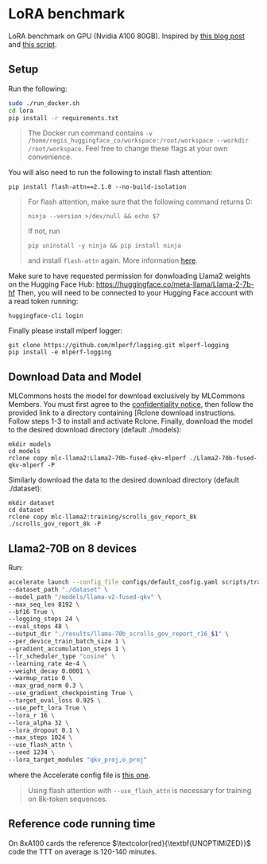 # LoRA benchmark

LoRA benchmark on GPU (Nvidia A100 80GB). Inspired by [this blog post](https://medium.com/@sourabmangrulkar/falcon-180b-finetuning-using-peft-and-deepspeed-b92643091d99) and [this script](https://github.com/pacman100/DHS-LLM-Workshop/blob/main/chat_assistant/training/train.py).


## Setup

Run the following:
```bash
sudo ./run_docker.sh
cd lora
pip install -r requirements.txt
```

> The Docker run command contains `-v /home/regis_huggingface_co/workspace:/root/workspace --workdir /root/workspace`. Feel free to change these flags at your own convenience.

You will also need to run the following to install flash attention:
```
pip install flash-attn==2.1.0 --no-build-isolation
```

> For flash attention, make sure that the following command returns 0:
> ```
> ninja --version >/dev/null && echo $?
> ```
> If not, run
> ```
> pip uninstall -y ninja && pip install ninja
> ```
> and install `flash-attn` again.
> More information [here](https://github.com/Dao-AILab/flash-attention?tab=readme-ov-file#installation-and-features).

Make sure to have requested permission for donwloading Llama2 weights on the Hugging Face Hub: https://huggingface.co/meta-llama/Llama-2-7b-hf
Then, you will need to be connected to your Hugging Face account with a read token running:
```
huggingface-cli login
```
Finally please install mlperf logger:
```
git clone https://github.com/mlperf/logging.git mlperf-logging
pip install -e mlperf-logging
```
## Download Data and Model
MLCommons hosts the model for download exclusively by MLCommons Members. You must first agree to the [confidentiality notice](https://docs.google.com/forms/d/e/1FAIpQLSc_8VIvRmXM3I8KQaYnKf7gy27Z63BBoI_I1u02f4lw6rBp3g/viewform), then follow the provided link to a directory containing [Rclone download instructions. Follow steps 1-3 to install and activate Rclone. Finally, download the model to the desired download directory (default ./models):
```
mkdir models
cd models
rclone copy mlc-llama2:Llama2-70b-fused-qkv-mlperf ./Llama2-70b-fused-qkv-mlperf -P
```
Similarly download the data to the desired download directory (default ./dataset):
```
mkdir dataset
cd dataset
rclone copy mlc-llama2:training/scrolls_gov_report_8k ./scrolls_gov_report_8k -P
```

## Llama2-70B on 8 devices

Run:
```bash
accelerate launch --config_file configs/default_config.yaml scripts/train.py \
--dataset_path "./dataset" \
--model_path "/models/llama-v2-fused-qkv" \
--max_seq_len 8192 \
--bf16 True \
--logging_steps 24 \
--eval_steps 48 \
--output_dir "./results/llama-70b_scrolls_gov_report_r16_$1" \
--per_device_train_batch_size 1 \
--gradient_accumulation_steps 1 \
--lr_scheduler_type "cosine" \
--learning_rate 4e-4 \
--weight_decay 0.0001 \
--warmup_ratio 0 \
--max_grad_norm 0.3 \
--use_gradient_checkpointing True \
--target_eval_loss 0.925 \
--use_peft_lora True \
--lora_r 16 \
--lora_alpha 32 \
--lora_dropout 0.1 \
--max_steps 1024 \
--use_flash_attn \
--seed 1234 \
--lora_target_modules "qkv_proj,o_proj"
```
where the Accelerate config file is [this one](https://github.com/regisss/lora/blob/main/configs/default_config.yaml).

> Using flash attention with `--use_flash_attn` is necessary for training on 8k-token sequences.

## Reference code running time
On 8xA100 cards the reference $\textcolor{red}{\textbf{UNOPTIMIZED}}$ code the TTT on average is 120-140 minutes.

